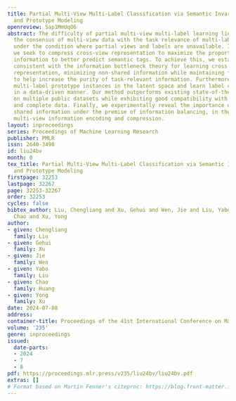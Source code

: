 ```yaml
---
title: Partial Multi-View Multi-Label Classification via Semantic Invariance Learning
  and Prototype Modeling
openreview: 5ap1MmUqO6
abstract: The difficulty of partial multi-view multi-label learning lies in coupling
  the consensus of multi-view data with the task relevance of multi-label classification,
  under the condition where partial views and labels are unavailable. In this paper,
  we seek to compress cross-view representation to maximize the proportion of shared
  information to better predict semantic tags. To achieve this, we establish a model
  consistent with the information bottleneck theory for learning cross-view shared
  representation, minimizing non-shared information while maintaining feature validity
  to help increase the purity of task-relevant information. Furthermore, we model
  multi-label prototype instances in the latent space and learn label correlations
  in a data-driven manner. Our method outperforms existing state-of-the-art methods
  on multiple public datasets while exhibiting good compatibility with both partial
  and complete data. Finally, we experimentally reveal the importance of condensing
  shared information under the premise of information balancing, in the process of
  multi-view information encoding and compression.
layout: inproceedings
series: Proceedings of Machine Learning Research
publisher: PMLR
issn: 2640-3498
id: liu24bv
month: 0
tex_title: Partial Multi-View Multi-Label Classification via Semantic Invariance Learning
  and Prototype Modeling
firstpage: 32253
lastpage: 32267
page: 32253-32267
order: 32253
cycles: false
bibtex_author: Liu, Chengliang and Xu, Gehui and Wen, Jie and Liu, Yabo and Huang,
  Chao and Xu, Yong
author:
- given: Chengliang
  family: Liu
- given: Gehui
  family: Xu
- given: Jie
  family: Wen
- given: Yabo
  family: Liu
- given: Chao
  family: Huang
- given: Yong
  family: Xu
date: 2024-07-08
address:
container-title: Proceedings of the 41st International Conference on Machine Learning
volume: '235'
genre: inproceedings
issued:
  date-parts:
  - 2024
  - 7
  - 8
pdf: https://proceedings.mlr.press/v235/liu24bv/liu24bv.pdf
extras: []
# Format based on Martin Fenner's citeproc: https://blog.front-matter.io/posts/citeproc-yaml-for-bibliographies/
---
```

